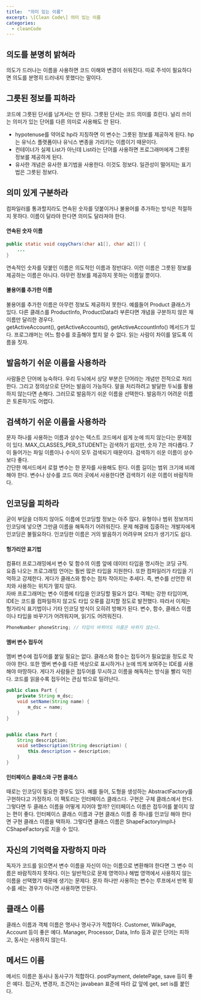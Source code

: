 ```yaml
---
title:  "의미 있는 이름"
excerpt: \[Clean Code\] 의미 있는 이름
categories:
  - cleanCode
---
```


## 의도를 분명히 밝혀라
의도가 드러나는 이름을 사용하면 코드 이해와 변경이 쉬워진다. 따로 주석이 필요하다면 의도를 분명히 드러내지 못했다는 말이다.

## 그릇된 정보를 피하라
코드에 그릇된 단서를 남겨서는 안 된다. 그릇된 단서는 코드 의미를 흐린다. 널리 쓰이는 의미가 있는 단어를 다른 의미로 사용해도 안 된다. 
- hypotenuse를 약어로 hp라 지칭하면 이 변수는 그릇된 정보를 제공하게 된다. hp는 유닉스 플랫폼이나 유닉스 변종을 가리키는 이름이기 때문이다.
- 컨테이너가 실제 List가 아닌데 List라는 단어를 사용하면 프로그래머에게 그릇된 정보를 제공하게 된다.
- 유사한 개념은 유사한 표기법을 사용한다. 이것도 정보다. 일관성이 떨어지는 표기법은 그릇된 정보다.

## 의미 있게 구분하라
컴파일러를 통과할지라도 연속된 숫자를 덧붙이거나 불용어를 추가하는 방식은 적절하지 못하다. 이름이 달라야 한다면 의미도 달라져야 한다.

#### 연속된 숫자 이름
  
```java
public static void copyChars(char a1[], char a2[]) {
    ...
}
```  

연속적인 숫자를 덧붙인 이름은 의도적인 이름과 정반대다. 이런 이름은 그릇된 정보를 제공하는 이름은 아니다. 아무런 정보를 제공하지 못하는 이름일 뿐이다.

#### 불용어를 추가한 이름
불용어를 추가한 이름은 아무런 정보도 제공하지 못한다. 예를들어 Product 클래스가 있다. 다른 클래스를 ProductInfo, ProductData라 부른다면 개념을 구분하지 않은 채 이름만 달리한 경우다.  
getActiveAccount(), getActiveAccounts(), getActiveAccountInfo() 메서드가 있다. 프로그래머는 어느 함수를 호출해야 할지 알 수 없다. 읽는 사람이 차이를 알도록 이름을 짓자.

## 발음하기 쉬운 이름을 사용하라
사람들은 단어에 능숙하다. 우리 두뇌에서 상당 부분은 단어라는 개념만 전적으로 처리한다. 그리고 정의상으로 단어는 발음이 가능하다. 말을 처리하려고 발달한 두뇌를 활용하지 않는다면 손해다. 그러므로 발음하기 쉬운 이름을 선택한다. 발음하기 어려운 이름은 토론하기도 어렵다.

## 검색하기 쉬운 이름을 사용하라
문자 하나를 사용하는 이름과 상수는 텍스트 코드에서 쉽게 눈에 띄지 않는다는 문제점이 있다. MAX_CLASSES_PER_STUDENT는 검색하기 쉽지만, 숫자 7은 까다롭다. 7이 들어가는 파일 이름이나 수식이 모두 검색되기 때문이다. 검색하기 쉬운 이름이 상수보다 좋다.  
간단한 메서드에서 로컬 변수는 한 문자를 사용해도 된다. 이름 길이는 범위 크기에 비례해야 한다. 변수나 상수를 코드 여러 곳에서 사용한다면 검색하기 쉬운 이름이 바람직하다.

## 인코딩을 피하라
굳이 부담을 더하지 않아도 이름에 인코딩할 정보는 아주 많다. 유형이나 범위 정보까지 인코딩에 넣으면 그만큼 이름을 해독하기 어려워진다. 문제 해결에 집중하는 개발자에게 인코딩은 불필요하다. 인코딩한 이름은 거의 발음하기 어려우며 오타가 생기기도 쉽다.

#### 헝가리안 표기법
컴퓨터 프로그래밍에서 변수 및 함수의 이름 앞에 데이터 타입을 명시하는 코딩 규칙.  
요즘 나오는 프로그래밍 언어는 훨씬 많은 타입을 지원한다. 또한 컴파일러가 타입을 기억하고 강제한다. 게다가 클래스와 함수는 점차 작아지는 추세다. 즉, 변수를 선언한 위치와 사용하는 위치가 멀지 않다.  
자바 프로그래머는 변수 이름에 타입을 인코딩할 필요가 없다. 객체는 강한 타입이며, IDE는 코드를 컴파일하지 않고도 타입 오류를 감지할 정도로 발전했다. 따라서 이제는 헝가리식 표기법이나 기타 인코딩 방식이 오히려 방해가 된다. 변수, 함수, 클래스 이름이나 타입을 바꾸기가 어려워지며, 읽기도 어려워진다.
  
```java
PhoneNumber phoneString; // 타입이 바뀌어도 이름은 바뀌지 않는다.
```  

#### 멤버 변수 접두어
멤버 변수에 접두어를 붙일 필요는 없다. 클래스와 함수는 접두어가 필요없을 정도로 작아야 한다. 또한 멤버 변수를 다른 색상으로 표시하거나 눈에 띄게 보여주는 IDE를 사용해야 마땅하다. 게다가 사람들은 접두어를 무시하고 이름을 해독하는 방식을 빨리 익힌다. 코드를 읽을수록 접두어는 관심 밖으로 밀려난다. 

  
```java
public class Part {
    private String m_dsc;
    void setName(String name) {
        m_dsc = name;
    }
}


public class Part {
    String description;
    void setDescription(String description) {
        this.description = description;
    }
}
```  

#### 인터페이스 클래스와 구현 클래스
때로는 인코딩이 필요한 경우도 있다. 예를 들어, 도형을 생성하는 AbstractFactory를 구현하다고 가정하자. 이 팩토리는 인터페이스 클래스다. 구현은 구체 클래스에서 한다. 그렇다면 두 클래스 이름을 어떻게 지어야 할까? 인터페이스 이름은 접두어를 붙이지 않는 편이 좋다. 인터페이스 클래스 이름과 구현 클래스 이름 중 하나를 인코딩 해야 한다면 구현 클래스 이름을 택하자. 그렇다면 클래스 이름은 ShapeFactoryImpl나 CShapeFactory로 지을 수 있다.

## 자신의 기억력을 자랑하지 마라
독자가 코드를 읽으면서 변수 이름을 자신이 아는 이름으로 변환해야 한다면 그 변수 이름은 바람직하지 못하다. 이는 일반적으로 문제 영역이나 해법 영역에서 사용하지 않는 이름을 선택했기 때문에 생기는 문제다. 문자 하나만 사용하는 변수는 루프에서 반복 횟수를 세는 경우가 아니면 사용하면 안된다.

## 클래스 이름
클래스 이름과 객체 이름은 명사나 명사구가 적합하다. Customer, WikiPage, Account 등이 좋은 예다. Manager, Processor, Data, Info 등과 같은 단어는 피하고, 동사는 사용하지 않는다.

## 메서드 이름
메서드 이름은 동사나 동사구가 적합하다. postPayment, deletePage, save 등이 좋은 예다. 접근자, 변경자, 조건자는 javabean 표준에 따라 값 앞에 get, set is를 붙인다.

